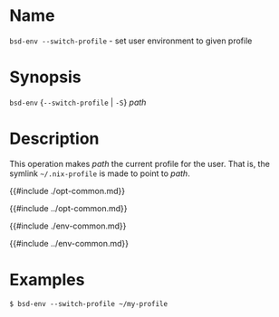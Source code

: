 # Name

`bsd-env --switch-profile` - set user environment to given profile

# Synopsis

`bsd-env` {`--switch-profile` | `-S`} *path*

# Description

This operation makes *path* the current profile for the user. That is,
the symlink `~/.nix-profile` is made to point to *path*.

{{#include ./opt-common.md}}

{{#include ../opt-common.md}}

{{#include ./env-common.md}}

{{#include ../env-common.md}}

# Examples

```console
$ bsd-env --switch-profile ~/my-profile
```
